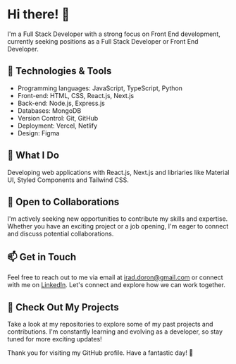 # Hi there! 👋

I'm a Full Stack Developer with a strong focus on Front End development, currently seeking positions as a Full Stack Developer or Front End Developer.

## 🔧 Technologies & Tools

- Programming languages: JavaScript, TypeScript, Python
- Front-end: HTML, CSS, React.js, Next.js
- Back-end: Node.js, Express.js
- Databases: MongoDB
- Version Control: Git, GitHub
- Deployment: Vercel, Netlify
- Design: Figma

## 🚀 What I Do

Developing web applications with React.js, Next.js and libriaries like Material UI, Styled Components and Tailwind CSS.

## 🌱 Open to Collaborations

I'm actively seeking new opportunities to contribute my skills and expertise. Whether you have an exciting project or a job opening, I'm eager to connect and discuss potential collaborations.

## 📫 Get in Touch

Feel free to reach out to me via email at irad.doron@gmail.com or connect with me on [LinkedIn](https://www.linkedin.com/in/irad-doron/). Let's connect and explore how we can work together.

## 📝 Check Out My Projects

Take a look at my repositories to explore some of my past projects and contributions. I'm constantly learning and evolving as a developer, so stay tuned for more exciting updates!

Thank you for visiting my GitHub profile. Have a fantastic day! 🌟
